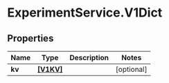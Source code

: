 # ExperimentService.V1Dict

## Properties
Name | Type | Description | Notes
------------ | ------------- | ------------- | -------------
**kv** | [**[V1KV]**](V1KV.md) |  | [optional] 


